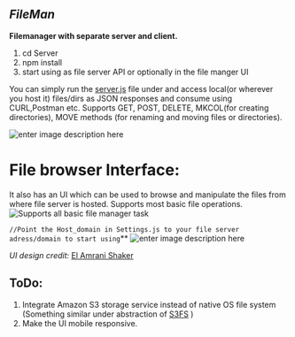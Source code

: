 
## *FileMan*


**Filemanager with separate server and client.**

 1. cd Server
 2. npm install
 3. start using as file server API or optionally in the file manger UI

You can simply run the [server.js](https://github.com/IamSAL/FileMan/blob/main/Server/server.js) file under and access local(or wherever you host it) files/dirs as JSON responses and consume using CURL,Postman etc. Supports GET, POST, DELETE, MKCOL(for creating directories), MOVE methods (for renaming and moving files or directories).

![enter image description here](https://lh3.googleusercontent.com/58efq62uYkyAFDvkzv23aq3P9ZHm9ldPyeazBUI6dCCGFl5uRGY8ynWtLTqc_ajZ6YbHb7W4Ean5wjAAfPvPrBNr0Q_qek6cn4iNL_NptiKHEQ1PSXpAdO8DYRS5N7Jniln4ATnCdgYo91sYeEtX3ieT9K6_eEEQmB3e2dUO0e3BdHEzv2aJQhljPNVmVwznEzAM5vimQ1Vckb9pzE05a-swCVka2TRMKOgF_A9Lzke8D4Ykv-g8g4y32AqXI3oFkox1nQH_EVX7IIUKw-q4rQp6UeRw6mJ1Ty_VBqYQa_Rimte_KcFH6Ch85URXfjYRFwy8enn1VFuc_HmGoOroTzno5ittVfWTskpLCdkwZ0bWfRZ0TTAZOzACJHtRsNXkZHapoXrTbNC5PXY4toAyv5k65YAxY498RZNLet2G3HsHT8egUczr8QwbsdV1SpuUQVBYtAq5Ay71OYcKt0mtrjqXyc7WnDQGYsk9h3HIMArFzrYT7EIumYf19D2wT5sSNtEYYA6dOnA5YAd3azaFahXCoU49AjhLkd09FZjM83_LKxd4lHFH2Seq4axv5ldWPujbkGejxx02mTbauqGp-t7_J02OXE01V7lUL6qeF7dG2033I4sHhRtr_7Fl9bpve49FJdOFXnrYDFQw9VBbHWtZEz9mtEffJWBd01jHsXJKG_QnAedMaiSDcDs2hvw=w875-h663-no?authuser=0)


# File browser Interface:



It also has an UI which can be used to browse and manipulate the files from where file server is hosted. Supports most basic file operations.
![Supports all basic file manager task](https://lh3.googleusercontent.com/v6ydI7aQnTraT4qn5fC8V3KxsTYY54q6pAsAjDyItqwsEDhEz76Q9pgniEj60DpPRVNG0IwVbJrD2WhcBzCRheAgJycjv13-WwnLcQljHxO9VyYG4wk2t8F_L8kCT0HeqgOu5FftmNERRUhtWh-1GVFNn4RaPQrzU6zeoUCb7r7RD-U3Fu6QY9ilLNUTvRWYNJSehCD9BNzng1jkQqyoQgWmgYA5iTnO8P7Fqc2mBLrrKYR2PEb9gWlno28_tnGG-w945bfcZY9N3peP2YwTt-iezk3YrNeSTmSz1-b-VKATNbLxguRgjXkAIA1IzY7nB4hJHuZPPAyqgoo8BQVftj9wSwV4Zf8995moNFloXWnYvvvrJ7ydghzcariRQnxJbruNqlKHi9qaRpCn1YIOLjb9Tl2RU1gC3Rs-jSvy3NKIJOzAyi3ieKmgCAWp1Fl8B0wxEDkAnFl8Vi0qqpWwc9n-Lp0V2HSOXMQ49zaduMTOT2pg5i4lHsuhh3uEpoknmlyr3OuuxurjxweziqwjdPMQgE39LKmzwB4v7XrIVMKPKOpdcuEk0M2wchiaEqAyPPM1k7VtMhTRosz002XHDh2NOIh8hZ9VorCPP9ER1xsIOUKD5Ej7UUfz8awe9V8yMlTyHRG59ZCjKU4l2BIB7czvlU2NOOHLnuZFlBbs862ETvbWQcoRiBmznlnDDSw=w1348-h655-no?authuser=0)


`//Point the Host_domain in Settings.js to your file server adress/domain to start using`**
![enter image description here](https://lh3.googleusercontent.com/-CEa-4KKAUmlABbMd6qJrRlLNJzfHAXodRqT-KYLIhHRCOAqboZSsKfk6z3TCJW-KaKCu8Ju9HI74xGiyHeUQfCX342OkYiMdisgocC3iDLei1RvdjYWnc3MbHeKcfNABS7WoHcFo-CgR_ZQL9T6aINISz6gXf_RiAvnOEqwR99jz0-VxLM1v2PGA1VKTFWZnaB06W4B1zJaNtqUv2f-M_55TaMZOaN0Zj8EY-8-JipdzISeI0zftUNAp-RcSH3Fzw63Hb1y4f132_S851PLocLu7djy0bpFwFQr6cAAy_ubyp2TJggHadWir-zi575lsdVzwj9nWSZd317pCpJbF7_sWS3uf54ozr5t_64x_FXS7fIgN9bYAB-gL1sF_pd3LkJSHR9MwDUEtRgZ8Lt5f6yJ44ba3uRwmpyjEppkOkhP-CWdJjBpkOV4NeGA5Qv0wlLFoCE_2Sv7hwvBw5onxYIEXwX1SqhwH_N-IvV3bVKWKvWisl2l2rnBDuMS8dnU6hFnC8l9ZWsMAIjQmQPOXqyt0ZFkw1CrgOib_2Z1DCGQq82p_38EbWaoaekdWVrRzUxhRxUEHqqLMZc5bmVrq1FYhRXYXG1ZpYte4kbfvqDxVdjcVLPupHthROcBsAu8Yp3n5kDzNKTQNbiA3wkUTY5H605J23WIaaaqL-UedYosQeZU8UkxhwWiwnG9Bnc=w486-h188-no?authuser=0)

*UI design credit:* [El Amrani Shaker](https://github.com/AmraniCh)

## ToDo:

 1. Integrate Amazon S3 storage service instead of native OS file system (Something similar under abstraction of [S3FS](https://www.npmjs.com/package/s3fs) )
 2. Make the UI mobile responsive.
 
